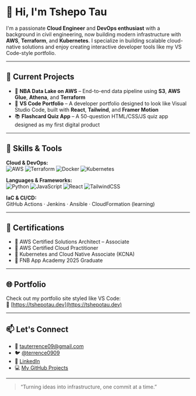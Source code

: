 # 👋 Hi, I'm Tshepo Tau

I'm a passionate **Cloud Engineer** and **DevOps enthusiast** with a background in civil engineering, now building modern infrastructure with **AWS**, **Terraform**, and **Kubernetes**. I specialize in building scalable cloud-native solutions and enjoy creating interactive developer tools like my VS Code-style portfolio.

---

## 🚀 Current Projects

- 🏀 **NBA Data Lake on AWS** – End-to-end data pipeline using **S3**, **AWS Glue**, **Athena**, and **Terraform**
- 💼 **VS Code Portfolio** – A developer portfolio designed to look like Visual Studio Code, built with **React**, **Tailwind**, and **Framer Motion**
- 📚 **Flashcard Quiz App** – A 50-question HTML/CSS/JS quiz app designed as my first digital product

---

## 🧠 Skills & Tools

**Cloud & DevOps:**  
![AWS](https://img.shields.io/badge/AWS-232F3E?style=flat&logo=amazonaws&logoColor=white)
![Terraform](https://img.shields.io/badge/Terraform-623CE4?style=flat&logo=terraform&logoColor=white)
![Docker](https://img.shields.io/badge/Docker-2496ED?style=flat&logo=docker&logoColor=white)
![Kubernetes](https://img.shields.io/badge/Kubernetes-326CE5?style=flat&logo=kubernetes&logoColor=white)

**Languages & Frameworks:**  
![Python](https://img.shields.io/badge/Python-3776AB?style=flat&logo=python&logoColor=white)
![JavaScript](https://img.shields.io/badge/JavaScript-F7DF1E?style=flat&logo=javascript&logoColor=black)
![React](https://img.shields.io/badge/React-20232A?style=flat&logo=react&logoColor=61DAFB)
![TailwindCSS](https://img.shields.io/badge/TailwindCSS-06B6D4?style=flat&logo=tailwindcss&logoColor=white)

**IaC & CI/CD:**  
GitHub Actions · Jenkins · Ansible · CloudFormation (learning)

---

## 📜 Certifications

- 🏅 AWS Certified Solutions Architect – Associate
- 🏅 AWS Certified Cloud Practitioner
- 🏅 Kubernetes and Cloud Native Associate (KCNA)
- 🏅 FNB App Academy 2025 Graduate

---

## 🌐 Portfolio

Check out my portfolio site styled like VS Code:  
🔗 [https://tshepotau.dev](https://tshepotau.dev) 

---

## 📫 Let's Connect

- 📧 tauterrence09@gmail.com
- 🐦 [@terrence0909](https://twitter.com/terrence0909)
- 💼 [LinkedIn](https://www.linkedin.com/in/tshepotau/)
- 💻 [My GitHub Projects](https://github.com/terrence0909)

---

> “Turning ideas into infrastructure, one commit at a time.”  
